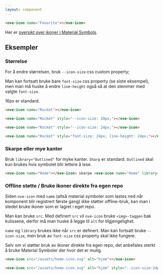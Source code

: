 ```yaml
---
layout: component
---
```


<CodeExamplePreview>

```html
<nve-icon name="Favorite"></nve-icon>
```

</CodeExamplePreview>

Her er [oversikt over ikoner i Material Symbols](https://fonts.google.com/icons).

## Eksempler

### Størrelse

For å endre størrelsen, bruk `--icon-size` css custom property;

Man kan fortsatt bruke bare `font-size` css property (se siste eksempel), men man må huske å endre `line-height` også så at den stemmer med valgte `font-size`.

16px er standard.
<CodeExamplePreview>

```html
<nve-icon name="Rocket"></nve-icon>

<nve-icon name="Rocket" style="--icon-size: 20px;"></nve-icon>

<nve-icon name="Rocket" style="--icon-size: 24px;"></nve-icon>

<nve-icon name="Rocket" style="font-size: 24px; line-height: 24px;"></nve-icon>
```

</CodeExamplePreview>

### Skarpe eller mye kanter

Bruk `library="Outlined"` for myke kanter. `Sharp` er standard. `Outlined` skal kun brukes hvis symbolet blir lettere å lese.
<CodeExamplePreview>

```html
<nve-icon name="Home"></nve-icon> skarpe <nve-icon name="Home" library="Outlined"></nve-icon> myke
```

</CodeExamplePreview>

### Offline støtte / Bruke ikoner direkte fra egen repo

Siden `nve-icon` med `name` (altså material symboler som lastes ned når komponent blir registrert første gang) ikke støtter offline-bruk, kan man i stedet bruke ikoner som er lagret i eget repo.

Man kan bruke `src`. Med definert `src` vil `nve-icon` bruke `<img>-taggen` bak kulissene, derfor må man huske å legge til `alt` for tilgjengelighet.

`name` og `library` brukes ikke når `src` er definert. Man kan fortsatt bruke `--icon-size`, men bruk av `font-size` css property skal ikke fungere.

<nve-message-card variant="warning" label="Obs!">
Selv om vi støtter bruk av ikoner direkte fra egen repo, det anbefales sterkt å bruke Material Symboler der
hvor det er mulig. 
</nve-message-card>

<CodeExamplePreview>

```html
<nve-icon src="/assets/home-icon.svg" alt="hjem"></nve-icon>

<nve-icon src="/assets/home-icon.svg" alt="hjem" style="--icon-size:24px"></nve-icon>
```

</CodeExamplePreview>

